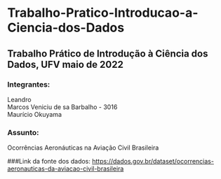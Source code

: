 # Trabalho-Pratico-Introducao-a-Ciencia-dos-Dados

## Trabalho Prático de Introdução à Ciência dos Dados, UFV maio de 2022

### Integrantes:
Leandro <br />
Marcos Veniciu de sa Barbalho - 3016 <br />
Maurício Okuyama <br />

### Assunto:
Ocorrências Aeronáuticas na Aviação Civil Brasileira 

###Link da fonte dos dados:
https://dados.gov.br/dataset/ocorrencias-aeronauticas-da-aviacao-civil-brasileira

